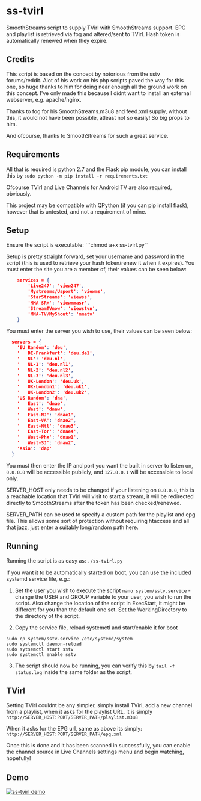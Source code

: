 # ss-tvirl
SmoothStreams script to supply TVirl with SmoothStreams support. EPG and playlist is retrieved via fog and altered/sent to TVirl. Hash token is automatically renewed when they expire.

## Credits

This script is based on the concept by notorious from the sstv forums/reddit. Alot of his work on his php scripts paved the way for this one, so huge thanks to him for doing near enough all the ground work on this concept. I've only made this because I didnt want to install an external webserver, e.g. apache/nginx.

Thanks to fog for his SmoothStreams.m3u8 and feed.xml supply, without this, it would not have been possible, atleast not so easily! So big props to him.

And ofcourse, thanks to SmoothStreams for such a great service.

## Requirements

All that is required is python 2.7 and the Flask pip module, you can install this by ```sudo python -m pip install -r requirements.txt```

Ofcourse TVirl and Live Channels for Android TV are also required, obviously.

This project may be compatible with QPython (if you can pip install flask), however that is untested, and not a requirement of mine.

## Setup

Ensure the script is executable: ```chmod a+x ss-tvirl.py``

Setup is pretty straight forward, set your username and password in the script (this is used to retrieve your hash token/renew it when it expires).
You must enter the site you are a member of, their values can be seen below:

```json
	services = {
		'Live247': 'view247',
		'Mystreams/Usport': 'viewms',
		'StarStreams': 'viewss',
		'MMA SR+': 'viewmmasr',
		'StreamTVnow': 'viewstvn',
		'MMA-TV/MyShout': 'mmatv'
	}
```

You must enter the server you wish to use, their values can be seen below:

```json
  servers = {
    'EU Random': 'deu',
    '   DE-Frankfurt': 'deu.de1',
    '   NL': 'deu.nl',
    '   NL-1': 'deu.nl1',
    '   NL-2': 'deu.nl2',
    '   NL-3': 'deu.nl3',
    '   UK-London': 'deu.uk',
    '   UK-London1': 'deu.uk1',
    '   UK-London2': 'deu.uk2',
    'US Random': 'dna',
    '   East': 'dnae',
    '   West': 'dnaw',
    '   East-NJ': 'dnae1',
    '   East-VA': 'dnae2',
    '   East-Mtl': 'dnae3',
    '   East-Tor': 'dnae4',
    '   West-Phx': 'dnaw1',
    '   West-SJ': 'dnaw2',
    'Asia': 'dap'
  }
```

You must then enter the IP and port you want the built in server to listen on, ```0.0.0.0``` will be accessible publicly, and ```127.0.0.1``` will be accessible to local only.

SERVER_HOST only needs to be changed if your listening on ```0.0.0.0```, this is a reachable location that TVirl will visit to start a stream, it will be redirected directly to SmoothStreams after the token has been checked/renewed.

SERVER_PATH can be used to specify a custom path for the playlist and epg file. This allows some sort of protection without requiring htaccess and all that jazz, just enter a suitably long/random path here.

## Running

Running the script is as easy as:
```./ss-tvirl.py```

If you want it to be automatically started on boot, you can use the included systemd service file, e.g.:

1. Set the user you wish to execute the script
```nano system/sstv.service``` - change the USER and GROUP variable to your user, you wish to run the script. Also change the location of the script in ExecStart, it might be different for you than the default one set. Set the WorkingDirectory to the directory of the script.

2. Copy the service file, reload systemctl and start/enable it for boot
```
sudo cp system/sstv.service /etc/systemd/system
sudo systemctl daemon-reload 
sudo sytsemctl start sstv
sudo systemctl enable sstv
```

3. The script should now be running, you can verify this by ```tail -f status.log``` inside the same folder as the script.

## TVirl

Setting TVirl couldnt be any simpler, simply install TVirl, add a new channel from a playlist, when it asks for the playlist URL, it is simply ```http://SERVER_HOST:PORT/SERVER_PATH/playlist.m3u8```

When it asks for the EPG url, same as above its simply: ```http://SERVER_HOST:PORT/SERVER_PATH/epg.xml```

Once this is done and it has been scanned in successfully, you can enable the channel source in Live Channels settings menu and begin watching, hopefully!

## Demo

[![ss-tvirl demo](https://img.youtube.com/vi/Og9rjXB2C9w/0.jpg)](https://www.youtube.com/watch?v=Og9rjXB2C9w)
